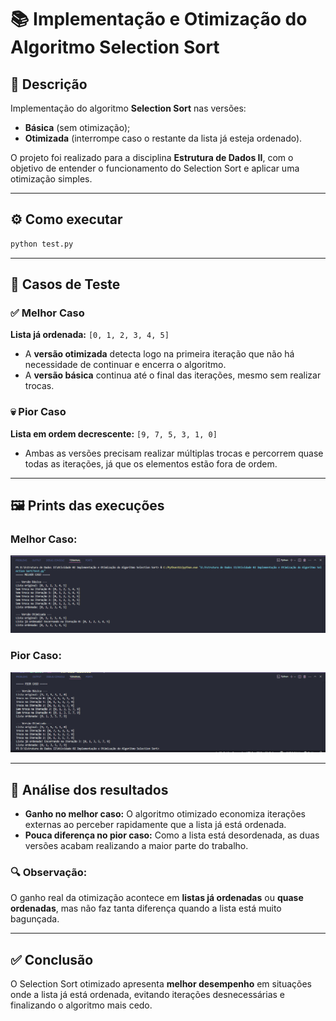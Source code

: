 # 📚 Implementação e Otimização do Algoritmo Selection Sort

## 📝 Descrição
Implementação do algoritmo **Selection Sort** nas versões:
- **Básica** (sem otimização);
- **Otimizada** (interrompe caso o restante da lista já esteja ordenado).

O projeto foi realizado para a disciplina **Estrutura de Dados II**, com o objetivo de entender o funcionamento do Selection Sort e aplicar uma otimização simples.

---

## ⚙️ Como executar

```bash
python test.py
```

---

## 🚩 Casos de Teste

### ✅ Melhor Caso
**Lista já ordenada:** `[0, 1, 2, 3, 4, 5]`

- A **versão otimizada** detecta logo na primeira iteração que não há necessidade de continuar e encerra o algoritmo.
- A **versão básica** continua até o final das iterações, mesmo sem realizar trocas.

### 💀 Pior Caso
**Lista em ordem decrescente:** `[9, 7, 5, 3, 1, 0]`

- Ambas as versões precisam realizar múltiplas trocas e percorrem quase todas as iterações, já que os elementos estão fora de ordem.

---

## 🖼️ Prints das execuções

### Melhor Caso:
![print-melhor-caso](img/print-melhor-caso.PNG)

### Pior Caso:
![print-pior-caso](img/print-pior-caso.PNG)

---

## 🧠 Análise dos resultados

- **Ganho no melhor caso:** O algoritmo otimizado economiza iterações externas ao perceber rapidamente que a lista já está ordenada.
- **Pouca diferença no pior caso:** Como a lista está desordenada, as duas versões acabam realizando a maior parte do trabalho.

### 🔍 Observação:
O ganho real da otimização acontece em **listas já ordenadas** ou **quase ordenadas**, mas não faz tanta diferença quando a lista está muito bagunçada.

---

## ✅ Conclusão
O Selection Sort otimizado apresenta **melhor desempenho** em situações onde a lista já está ordenada, evitando iterações desnecessárias e finalizando o algoritmo mais cedo.

